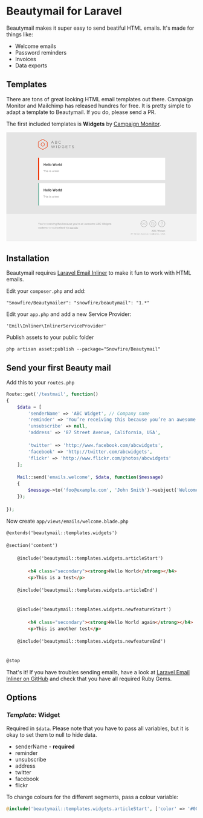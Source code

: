 # Beautymail for Laravel

Beautymail makes it super easy to send beatiful HTML emails. It's made for things like:

* Welcome emails
* Password reminders
* Invoices
* Data exports

## Templates

There are tons of great looking HTML email templates out there. Campaign Monitor and Mailchimp has released hundres for free. It is pretty simple to adapt a template to Beautymail. If you do, please send a PR.

The first included templates is __Widgets__ by [Campaign Monitor](https://www.campaignmonitor.com/templates/all/).

![Widget Template](screenshots/widgets.png?raw=true "Widgets template")


## Installation

Beautymail requires [Laravel Email Inliner](https://github.com/emilsundberg/inliner) to make it fun to work with HTML emails.

Edit your `composer.php` and add:

    "Snowfire/Beautymailer": "snowfire/beautymail": "1.*"

Edit your `app.php` and add a new Service Provider:

    'Emil\Inliner\InlinerServiceProvider'

Publish assets to your public folder

    php artisan asset:publish --package="Snowfire/Beautymail"

## Send your first Beauty mail

Add this to your `routes.php`

```php
Route::get('/testmail', function()
{
	$data = [
		'senderName' => 'ABC Widget', // Company name
		'reminder' => 'You’re receiving this because you’re an awesome ABC Widgets customer or subscribed via <a href="http://www.abcwidgets.com/" style="color: #a6a6a6">our site</a>',
		'unsubscribe' => null,
		'address' => '87 Street Avenue, California, USA',

		'twitter' => 'http://www.facebook.com/abcwidgets',
		'facebook' => 'http://twitter.com/abcwidgets',
		'flickr' => 'http://www.flickr.com/photos/abcwidgets'
	];

	Mail::send('emails.welcome', $data, function($message)
	{
		$message->to('foo@example.com', 'John Smith')->subject('Welcome!');
	});

});
```

Now create `app/views/emails/welcome.blade.php`

```html
@extends('beautymail::templates.widgets')

@section('content')

	@include('beautymail::templates.widgets.articleStart')

		<h4 class="secondary"><strong>Hello World</strong></h4>
		<p>This is a test</p>

	@include('beautymail::templates.widgets.articleEnd')


	@include('beautymail::templates.widgets.newfeatureStart')

		<h4 class="secondary"><strong>Hello World again</strong></h4>
		<p>This is another test</p>

	@include('beautymail::templates.widgets.newfeatureEnd')


@stop
```

That's it! If you have troubles sending emails, have a look at [Laravel Email Inliner on GitHub](https://github.com/emilsundberg/inliner) and check that you have all required Ruby Gems.

## Options

### _Template:_ Widget

Required in `$data`. Please note that you have to pass all variables, but it is okay to set them to null to hide data.

* senderName - __required__
* reminder
* unsubscribe
* address
* twitter
* facebook
* flickr

To change colours for the different segments, pass a colour variable:

```php
@include('beautymail::templates.widgets.articleStart', ['color' => '#0000FF'])
```
